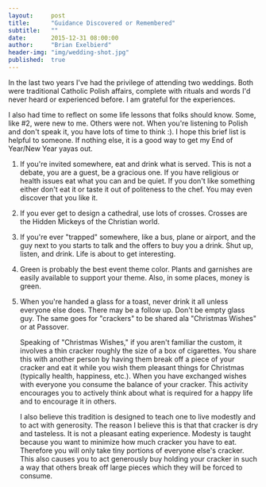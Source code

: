 ```yaml
---
layout:     post
title:      "Guidance Discovered or Remembered"
subtitle:   ""
date:       2015-12-31 08:00:00
author:     "Brian Exelbierd"
header-img: "img/wedding-shot.jpg"
published:  true
---
```


In the last two years I've had the privilege of attending two weddings. Both were traditional Catholic Polish affairs, complete with rituals and words I'd never heard or experienced before. I am grateful for the experiences. 

I also had time to reflect on some life lessons that folks should know. Some, like #2, were new to me. Others were not. When you're listening to Polish and don't speak it, you have lots of time to think :).  I hope this brief list is helpful to someone.  If nothing else, it is a good way to get my End of Year/New Year yayas out.

1. If you're invited somewhere, eat and drink what is served. This is not a debate, you are a guest, be a gracious one. If you have religious or health issues eat what you can and be quiet. If you don't like something either don't eat it or taste it out of politeness to the chef.  You may even discover that you like it.

2. If you ever get to design a cathedral, use lots of crosses. Crosses are the Hidden Mickeys of the Christian world.

3. If you're ever "trapped" somewhere, like a bus, plane or airport, and the guy next to you starts to talk and the offers to buy you a drink. Shut up, listen, and drink.  Life is about to get interesting. 

4. Green is probably the best event theme color. Plants and garnishes are easily available to support your theme. Also, in some places, money is green. 

5. When you're handed a glass for a toast, never drink it all unless everyone else does. There may be a follow up. Don't be empty glass guy.  The same goes for "crackers" to be shared ala "Christmas Wishes" or at Passover.

    Speaking of "Christmas Wishes," if you aren't familiar the custom, it involves a thin cracker roughly the size of a box of cigarettes.  You share this with another person by having them break off a piece of your cracker and eat it while you wish them pleasant things for Christmas (typically health, happiness, etc.).  When you have exchanged wishes with everyone you consume the balance of your cracker.  This activity encourages you to actively think about what is required for a happy life and to encourage it in others.

    I also believe this tradition is designed to teach one to live modestly and to act with generosity. The reason I believe this is that that cracker is dry and tasteless.  It is not a pleasant eating experience.  Modesty is taught because you want to minimize how much cracker you have to eat.  Therefore you will only take tiny portions of everyone else's cracker.  This also causes you to act generously buy holding your cracker in such a way that others break off large pieces which they will be forced to consume.
